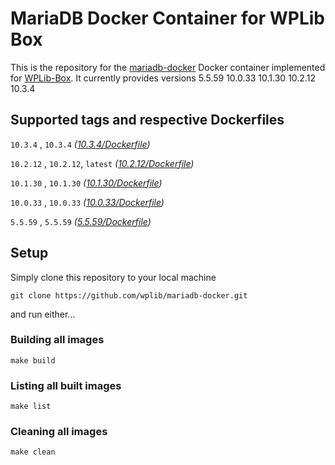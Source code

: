 # MariaDB Docker Container for WPLib Box
This is the repository for the [mariadb-docker](https://www.mariadb.com/) Docker container implemented for [WPLib-Box](https://github.com/wplib/wplib-box).
It currently provides versions 5.5.59 10.0.33 10.1.30 10.2.12 10.3.4


## Supported tags and respective Dockerfiles

`10.3.4` , `10.3.4` _([10.3.4/Dockerfile](https://github.com/wplib/mariadb-docker/blob/master/10.3.4/Dockerfile))_

`10.2.12` , `10.2.12`, `latest` _([10.2.12/Dockerfile](https://github.com/wplib/mariadb-docker/blob/master/10.2.12/Dockerfile))_

`10.1.30` , `10.1.30` _([10.1.30/Dockerfile](https://github.com/wplib/mariadb-docker/blob/master/10.1.30/Dockerfile))_

`10.0.33` , `10.0.33` _([10.0.33/Dockerfile](https://github.com/wplib/mariadb-docker/blob/master/10.0.33/Dockerfile))_

`5.5.59` , `5.5.59` _([5.5.59/Dockerfile](https://github.com/wplib/mariadb-docker/blob/master/5.5.59/Dockerfile))_


## Setup
Simply clone this repository to your local machine

`git clone https://github.com/wplib/mariadb-docker.git`

and run either...


### Building all images
`make build`


### Listing all built images
`make list`


### Cleaning all images
`make clean`

